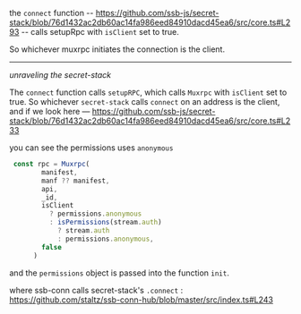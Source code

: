 the `connect` function -- https://github.com/ssb-js/secret-stack/blob/76d1432ac2db60ac14fa986eed84910dacd45ea6/src/core.ts#L293 -- calls setupRpc with `isClient` set to true.

So whichever muxrpc initiates the connection is the client.

---------------------------------------------------

_unraveling the secret-stack_

The `connect` function calls `setupRPC`, which calls `Muxrpc` with `isClient` set to true. So whichever `secret-stack` calls `connect` on an address is the client, and if we look here — https://github.com/ssb-js/secret-stack/blob/76d1432ac2db60ac14fa986eed84910dacd45ea6/src/core.ts#L233

you can see the permissions uses `anonymous`

```js
 const rpc = Muxrpc(
        manifest,
        manf ?? manifest,
        api,
        _id,
        isClient
          ? permissions.anonymous
          : isPermissions(stream.auth)
            ? stream.auth
            : permissions.anonymous,
        false
      )
```

and the `permissions` object is passed into the function `init`.


where ssb-conn calls secret-stack's `.connect` :
https://github.com/staltz/ssb-conn-hub/blob/master/src/index.ts#L243
